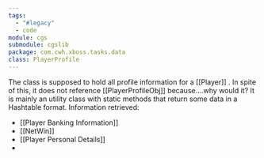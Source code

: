 ```yaml
---
tags:
  - "#legacy"
  - code
module: cgs
submodule: cgslib
package: com.cwh.xboss.tasks.data
class: PlayerProfile
---
```

The class is supposed to hold all profile information for a [[Player]] . In spite of this, it does not reference [[PlayerProfileObj]] because....why would it?
It is mainly an utility class with static methods that return some data in a Hashtable format. 
Information retrieved: 
- [[Player Banking Information]]
- [[NetWin]]
- [[Player Personal Details]]
- 
 
